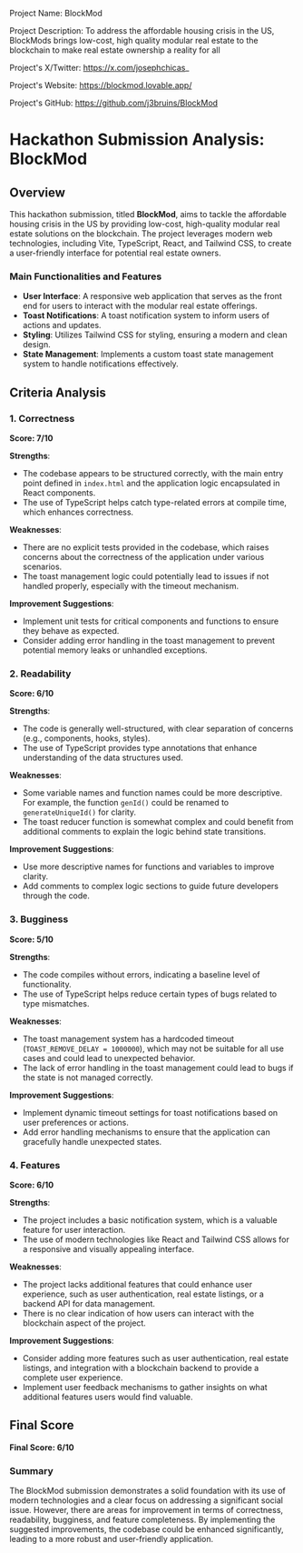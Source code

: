 
Project Name: BlockMod


Project Description: To address the affordable housing crisis in the US, BlockMods brings low-cost, high quality modular real estate to the blockchain to make real estate ownership a reality for all


Project's X/Twitter: https://x.com/josephchicas_


Project's Website: https://blockmod.lovable.app/


Project's GitHub: https://github.com/j3bruins/BlockMod






# Hackathon Submission Analysis: BlockMod

## Overview
This hackathon submission, titled **BlockMod**, aims to tackle the affordable housing crisis in the US by providing low-cost, high-quality modular real estate solutions on the blockchain. The project leverages modern web technologies, including Vite, TypeScript, React, and Tailwind CSS, to create a user-friendly interface for potential real estate owners.

### Main Functionalities and Features
- **User Interface**: A responsive web application that serves as the front end for users to interact with the modular real estate offerings.
- **Toast Notifications**: A toast notification system to inform users of actions and updates.
- **Styling**: Utilizes Tailwind CSS for styling, ensuring a modern and clean design.
- **State Management**: Implements a custom toast state management system to handle notifications effectively.

## Criteria Analysis

### 1. Correctness
**Score: 7/10**

**Strengths**:
- The codebase appears to be structured correctly, with the main entry point defined in `index.html` and the application logic encapsulated in React components.
- The use of TypeScript helps catch type-related errors at compile time, which enhances correctness.

**Weaknesses**:
- There are no explicit tests provided in the codebase, which raises concerns about the correctness of the application under various scenarios.
- The toast management logic could potentially lead to issues if not handled properly, especially with the timeout mechanism.

**Improvement Suggestions**:
- Implement unit tests for critical components and functions to ensure they behave as expected.
- Consider adding error handling in the toast management to prevent potential memory leaks or unhandled exceptions.

### 2. Readability
**Score: 6/10**

**Strengths**:
- The code is generally well-structured, with clear separation of concerns (e.g., components, hooks, styles).
- The use of TypeScript provides type annotations that enhance understanding of the data structures used.

**Weaknesses**:
- Some variable names and function names could be more descriptive. For example, the function `genId()` could be renamed to `generateUniqueId()` for clarity.
- The toast reducer function is somewhat complex and could benefit from additional comments to explain the logic behind state transitions.

**Improvement Suggestions**:
- Use more descriptive names for functions and variables to improve clarity.
- Add comments to complex logic sections to guide future developers through the code.

### 3. Bugginess
**Score: 5/10**

**Strengths**:
- The code compiles without errors, indicating a baseline level of functionality.
- The use of TypeScript helps reduce certain types of bugs related to type mismatches.

**Weaknesses**:
- The toast management system has a hardcoded timeout (`TOAST_REMOVE_DELAY = 1000000`), which may not be suitable for all use cases and could lead to unexpected behavior.
- The lack of error handling in the toast management could lead to bugs if the state is not managed correctly.

**Improvement Suggestions**:
- Implement dynamic timeout settings for toast notifications based on user preferences or actions.
- Add error handling mechanisms to ensure that the application can gracefully handle unexpected states.

### 4. Features
**Score: 6/10**

**Strengths**:
- The project includes a basic notification system, which is a valuable feature for user interaction.
- The use of modern technologies like React and Tailwind CSS allows for a responsive and visually appealing interface.

**Weaknesses**:
- The project lacks additional features that could enhance user experience, such as user authentication, real estate listings, or a backend API for data management.
- There is no clear indication of how users can interact with the blockchain aspect of the project.

**Improvement Suggestions**:
- Consider adding more features such as user authentication, real estate listings, and integration with a blockchain backend to provide a complete user experience.
- Implement user feedback mechanisms to gather insights on what additional features users would find valuable.

## Final Score
**Final Score: 6/10**

### Summary
The BlockMod submission demonstrates a solid foundation with its use of modern technologies and a clear focus on addressing a significant social issue. However, there are areas for improvement in terms of correctness, readability, bugginess, and feature completeness. By implementing the suggested improvements, the codebase could be enhanced significantly, leading to a more robust and user-friendly application.